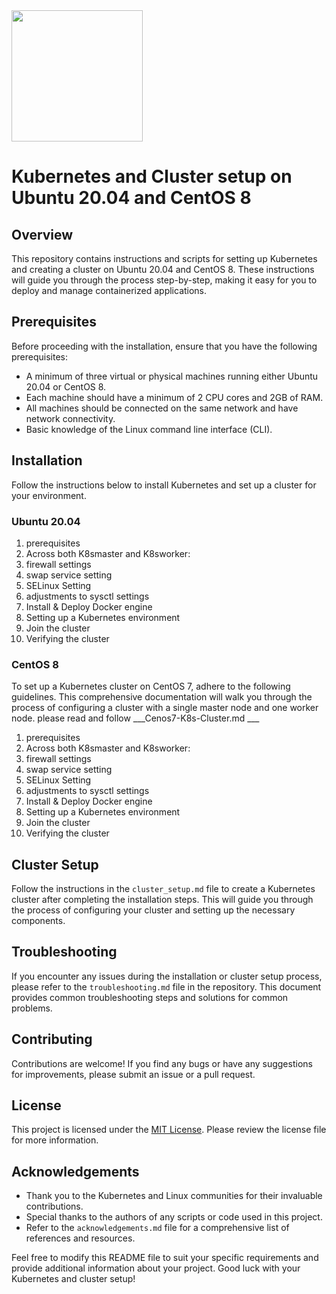 <img src="https://kubernetes.io/images/nav_logo2.svg" width="210" style="margin-right: 10px;">

# Kubernetes and Cluster setup on Ubuntu 20.04 and CentOS 8

## Overview
This repository contains instructions and scripts for setting up Kubernetes and creating a cluster on Ubuntu 20.04 and CentOS 8. These instructions will guide you through the process step-by-step, making it easy for you to deploy and manage containerized applications.

## Prerequisites
Before proceeding with the installation, ensure that you have the following prerequisites:
- A minimum of three virtual or physical machines running either Ubuntu 20.04 or CentOS 8.
- Each machine should have a minimum of 2 CPU cores and 2GB of RAM.
- All machines should be connected on the same network and have network connectivity.
- Basic knowledge of the Linux command line interface (CLI).

## Installation
Follow the instructions below to install Kubernetes and set up a cluster for your environment.

### Ubuntu 20.04

1. prerequisites
2. Across both K8smaster and K8sworker:
3. firewall settings
4. swap service setting
5. SELinux Setting
6. adjustments to sysctl settings
7. Install & Deploy Docker engine
8. Setting up a Kubernetes environment
9. Join the cluster
10. Verifying the cluster

### CentOS 8
To set up a Kubernetes cluster on CentOS 7, adhere to the following guidelines.
This comprehensive documentation will walk you through the process of configuring
a cluster with a single master node and one worker node.
please read and follow ___Cenos7-K8s-Cluster.md ___

1. prerequisites
2. Across both K8smaster and K8sworker:
3. firewall settings
4. swap service setting
5. SELinux Setting
6. adjustments to sysctl settings
7. Install & Deploy Docker engine
8. Setting up a Kubernetes environment
9. Join the cluster
10. Verifying the cluster

## Cluster Setup
Follow the instructions in the `cluster_setup.md` file to create a Kubernetes cluster after completing the installation steps. This will guide you through the process of configuring your cluster and setting up the necessary components.

## Troubleshooting
If you encounter any issues during the installation or cluster setup process, please refer to the `troubleshooting.md` file in the repository. This document provides common troubleshooting steps and solutions for common problems.

## Contributing
Contributions are welcome! If you find any bugs or have any suggestions for improvements, please submit an issue or a pull request.

## License
This project is licensed under the [MIT License](https://github.com/your/repository/license.md). Please review the license file for more information.

## Acknowledgements
- Thank you to the Kubernetes and Linux communities for their invaluable contributions.
- Special thanks to the authors of any scripts or code used in this project.
- Refer to the `acknowledgements.md` file for a comprehensive list of references and resources.

Feel free to modify this README file to suit your specific requirements and provide additional information about your project. Good luck with your Kubernetes and cluster setup!
